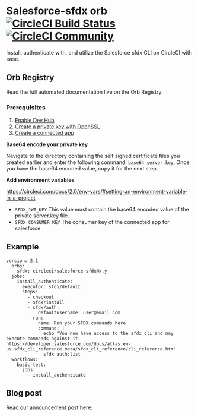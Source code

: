 # Salesforce-sfdx orb [![CircleCI Build Status](https://circleci.com/gh/CircleCI-Public/orb-starter-kit.svg?style=shield "CircleCI Build Status")](https://circleci.com/gh/CircleCI-Public/orb-starter-kit) [![CircleCI Community](https://img.shields.io/badge/community-CircleCI%20Discuss-343434.svg)](https://discuss.circleci.com/c/ecosystem/orbs)

Install, authenticate with, and utilize the Salesforce sfdx CLI on CircleCI with ease.

## Orb Registry

Read the full automated documentation live on the Orb Registry: 

### Prerequisites

1. [Enable Dev Hub](https://developer.salesforce.com/docs/atlas.en-us.sfdx_setup.meta/sfdx_setup/sfdx_setup_enable_devhub.htm)
2. [Create a private key with OpenSSL](https://developer.salesforce.com/docs/atlas.en-us.sfdx_dev.meta/sfdx_dev/sfdx_dev_auth_key_and_cert.htm)
3. [Create a connected app](https://developer.salesforce.com/docs/atlas.en-us.sfdx_dev.meta/sfdx_dev/sfdx_dev_auth_connected_app.htm)

**Base64 encode your private key**

Navigate to the directory containing the self signed certificate files you created earlier and enter the following command: `base64 server.key`. Once you have the base64 encoded value, copy it for the next step.

**Add environment variables**

https://circleci.com/docs/2.0/env-vars/#setting-an-environment-variable-in-a-project
* `SFDX_JWT_KEY`
This value must contain the base64 encoded value of the private server.key file.
* `SFDX_CONSUMER_KEY`
The consumer key of the connected app for salesforce

## Example

```
version: 2.1
  orbs:
    sfdx: circleci/salesforce-sfdx@x.y
  jobs:
    install_authenticate:
      executor: sfdx/default
      steps:
        - checkout
        - sfdx/install
        - sfdx/auth:
            defaultusername: user@email.com
        - run:
            name: Run your SFDX commands here
            command: |
              echo "You now have access to the sfdx cli and may execute commands against it. https://developer.salesforce.com/docs/atlas.en-us.sfdx_cli_reference.meta/sfdx_cli_reference/cli_reference.htm"
              sfdx auth:list
  workflows:
    basic-test:
      jobs:
        - install_authenticate

```

## Blog post

Read our announcement post here: 